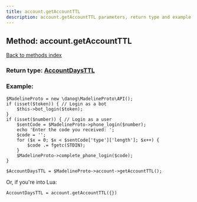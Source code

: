 ```yaml
---
title: account.getAccountTTL
description: account.getAccountTTL parameters, return type and example
---
```

## Method: account.getAccountTTL  
[Back to methods index](index.md)




### Return type: [AccountDaysTTL](../types/AccountDaysTTL.md)

### Example:


```
$MadelineProto = new \danog\MadelineProto\API();
if (isset($token)) { // Login as a bot
    $this->bot_login($token);
}
if (isset($number)) { // Login as a user
    $sentCode = $MadelineProto->phone_login($number);
    echo 'Enter the code you received: ';
    $code = '';
    for ($x = 0; $x < $sentCode['type']['length']; $x++) {
        $code .= fgetc(STDIN);
    }
    $MadelineProto->complete_phone_login($code);
}

$AccountDaysTTL = $MadelineProto->account->getAccountTTL();
```

Or, if you're into Lua:

```
AccountDaysTTL = account.getAccountTTL({})
```

